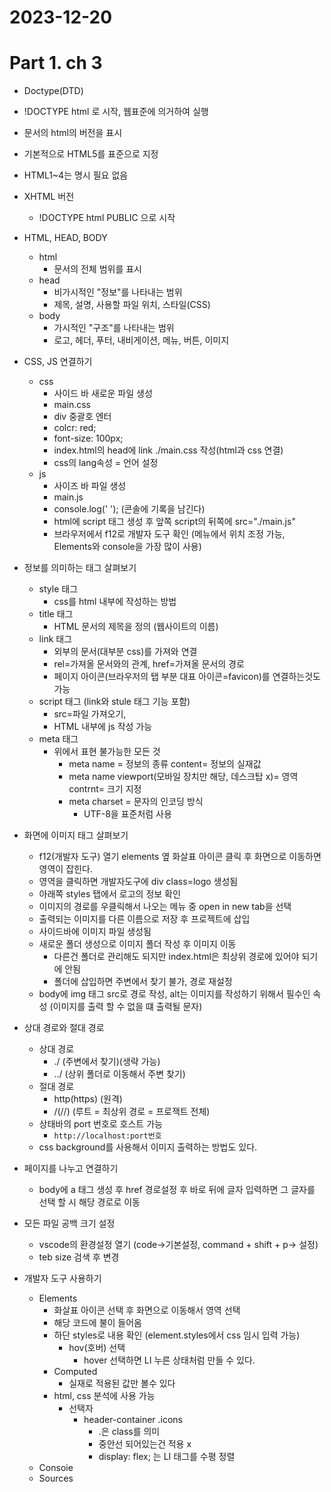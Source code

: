 # 2023-12-20
# Part 1. ch 3

  - Doctype(DTD)
  - !DOCTYPE html 로 시작, 웹표준에 의거하여 실행
  - 문서의 html의 버전을 표시
  - 기본적으로 HTML5를 표준으로 지정
  - HTML1~4는 명시 필요 없음
  - XHTML 버전
    - !DOCTYPE html PUBLIC 으로 시작

- HTML, HEAD, BODY
  - html
    - 문서의 전체 범위를 표시
  - head
    - 비가시적인 "정보"를 나타내는 범위
    - 제목, 설명, 사용할 파일 위치, 스타일(CSS)
  - body
    - 가시적인 "구조"를 나타내는 범위
    - 로고, 헤더, 푸터, 내비게이션, 메뉴, 버튼, 이미지
- CSS, JS 연결하기
  - css
    - 사이드 바 새로운 파일 생성
    - main.css
    - div 중괄호 엔터
    - colcr: red;
    - font-size: 100px;
    - index.html의 head에 link ./main.css 작성(html과 css 연결)
    - css의 lang속성 = 언어 설정
  - js
    - 사이즈 바 파일 생성
    - main.js
    - console.log(' '); (콘솔에 기록을 남긴다)
    - html에 script 태그 생성 후 앞쪽 script의 뒤쪽에 src="./main.js"
    - 브라우저에서 f12로 개발자 도구 확인 (메뉴에서 위치 조정 가능, Elements와 console을 가장 많이 사용)

- 정보를 의미하는 태그 살펴보기
  - style 태그
    - css를 html 내부에 작성하는 방법
  - title 태그
    - HTML 문서의 제목을 정의 (웹사이트의 이름)
  - link 태그
    - 외부의 문서(대부분 css)를 가져와 연결
    - rel=가져올 문서와의 관계, href=가져올 문서의 경로
    - 페이지 아이콘(브라우저의 탭 부분 대표 아이콘=favicon)를 연결하는것도 가능
  - script 태그 (link와 stule 태그 기능 포함)
    - src=파일 가져오기, 
    - HTML 내부에 js 작성 가능
  - meta 태그
    - 위에서 표현 불가능한 모든 것
      - meta name = 정보의 종류 content= 정보의 실재값
      - meta name viewport(모바일 장치만 해당, 데스크탑 x)= 영역 contrnt= 크기 지정
      - meta charset = 문자의 인코딩 방식
        - UTF-8을 표준처럼 사용

- 화면에 이미지 태그 살펴보기
  - f12(개발자 도구) 열기 elements 옆 화살표 아이콘 클릭 후 화면으로 이동하면 영역이 잡힌다.
  - 영역을 클릭하면 개발자도구에 div class=logo 생성됨
  - 아래쪽 styles 탭에서 로고의 정보 확인
  - 이미지의 경로를 우클릭해서 나오는 메뉴 중 open in new tab을 선택
  - 출력되는 이미지를 다른 이름으로 저장 후 프로젝트에 삽입
  - 사이드바에 이미지 파일 생성됨
  - 새로운 폴더 생성으로 이미지 폴더 작성 후 이미지 이동
    - 다른건 폴더로 관리해도 되지만 index.html은 최상위 경로에 있어야 되기에 안됨
    - 폴더에 삽입하면 주변에서 찾기 불가, 경로 재설정
  - body에 img 태그 src로 경로 작성, alt는 이미지를 작성하기 위해서 필수인 속성 (이미지를 출력 할 수 없을 떄 출력될 문자)

- 상대 경로와 절대 경로
  - 상대 경로 
    - ./  (주변에서 찾기)(생략 가능)
    - ../ (상위 폴더로 이동해서 주변 찾기)
  - 절대 경로
    - http(https) (원격)
    - /(//)       (루트 = 최상위 경로 = 프로잭트 전체)
  - 상태바의 port 번호로 호스트 가능
    - `http://localhost:port번호`
  - css background를 사용해서 이미지 출력하는 방법도 있다.

- 페이지를 나누고 연결하기
  - body에 a 태그 생성 후 href 경로설정 후 바로 뒤에 글자 입력하면 그 글자를 선택 할 시 해당 경로로 이동

- 모든 파일 공백 크기 설정
  - vscode의 환경설정 열기 (code->기본설정, command + shift + p-> 설정)
  - teb size 검색 후 변경

- 개발자 도구 사용하기
  - Elements
    - 화살표 아이콘 선택 후 화면으로 이동해서 영역 선택
    - 해당 코드에 불이 들어옴
    - 하단 styles로 내용 확인 (element.styles에서 css 임시 입력 가능)
      - hov(호버) 선택
        - hover 선택하면 LI 누른 상태처럼 만들 수 있다.
    - Computed
      - 실재로 적용된 값만 볼수 있다
    - html, css 분석에 사용 가능
      - 선택자
        - header-container .icons
          - .은 class를 의미
          - 중안선 되어있는건 적용 x
          - display: flex; 는 LI 태그를 수평 정렬
  - Consoie
  - Sources